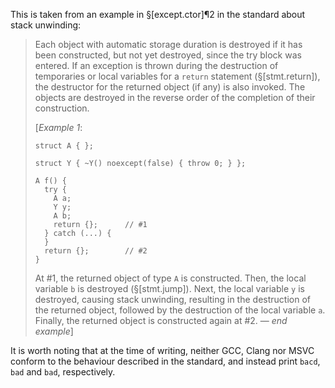 This is taken from an example in §[except.ctor]¶2 in the standard about stack unwinding:

> Each object with automatic storage duration is destroyed if it has been constructed, but not yet destroyed, since the try block was entered. If an exception is thrown during the destruction of temporaries or local variables for a `return` statement (§[stmt.return]), the destructor for the returned object (if any) is also invoked. The objects are destroyed in the reverse order of the completion of their construction.
>
> [*Example 1*:
>
> ```
> struct A { };
>
> struct Y { ~Y() noexcept(false) { throw 0; } };
>
> A f() {
>   try {
>     A a;
>     Y y;
>     A b;
>     return {};      // #1
>   } catch (...) {
>   }
>   return {};        // #2
> }
> ```
>
> At #1, the returned object of type `A` is constructed. Then, the local variable `b` is destroyed (§[stmt.jump]). Next, the local variable `y` is destroyed, causing stack unwinding, resulting in the destruction of the returned object, followed by the destruction of the local variable `a`. Finally, the returned object is constructed again at #2. — *end example*]

It is worth noting that at the time of writing, neither GCC, Clang nor MSVC conform to the behaviour described in the standard, and instead print `bacd`, `bad` and `bad`, respectively.